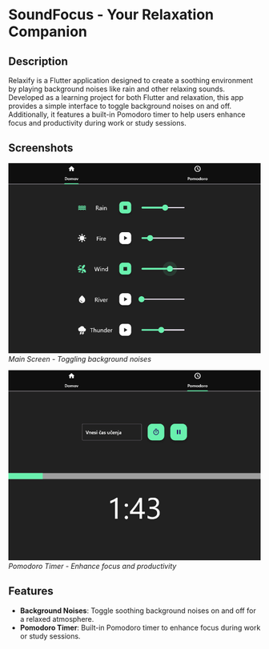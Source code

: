 # SoundFocus - Your Relaxation Companion

## Description

Relaxify is a Flutter application designed to create a soothing environment by playing background noises like rain and other relaxing sounds. Developed as a learning project for both Flutter and relaxation, this app provides a simple interface to toggle background noises on and off. Additionally, it features a built-in Pomodoro timer to help users enhance focus and productivity during work or study sessions.

## Screenshots

![Screenshot 1](screenshots/sound_focus_JaWy8LQoD7.png)
*Main Screen - Toggling background noises*

![Screenshot 2](screenshots/sound_focus_wu9SxvQ1Hs.png)
*Pomodoro Timer - Enhance focus and productivity*

## Features

- **Background Noises**: Toggle soothing background noises on and off for a relaxed atmosphere.
- **Pomodoro Timer**: Built-in Pomodoro timer to enhance focus during work or study sessions.

